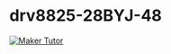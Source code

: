 # drv8825-28BYJ-48

[![Maker Tutor](https://img.youtube.com/vi/qI2NulbQGOQ/0.jpg)](https://www.youtube.com/watch?v=qI2NulbQGOQ)
